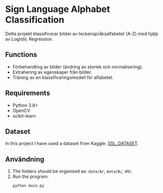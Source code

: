 # Sign Language Alphabet Classification

Detta projekt klassificerar bilder av teckenspråksalfabetet (A-Z) med hjälp av Logistic Regression.

## Functions
- Förbehandling av bilder (ändring av storlek och normalisering).
- Extrahering av egenskaper från bilder.
- Träning av en klassificeringsmodell för alfabetet.

## Requirements
- Python 3.8+
- OpenCV
- scikit-learn

## Dataset

In this project I have used a dataset from Kaggle:
[SSL_DATASET](https://www.kaggle.com/datasets/isakkarlsson123/ssl-dataset/data).


## Användning

1. The folders should be organised as: `data/A/`, `data/B/`, etc.
2. Run the program:
   ```bash
   python main.py
